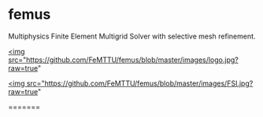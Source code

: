 femus
======

Multiphysics Finite Element Multigrid Solver with selective mesh refinement. 

<a href="http://http://www.youtube.com/watch?feature=player_detailpage&v=_JHO7brslMc
" target="_blank"><img src="https://github.com/FeMTTU/femus/blob/master/images/logo.jpg?raw=true" 

<a href="http://http://www.youtube.com/watch?feature=player_detailpage&v=4WEvUvaVvUU
" target="_blank"><img src="https://github.com/FeMTTU/femus/blob/master/images/FSI.jpg?raw=true" 

=======
